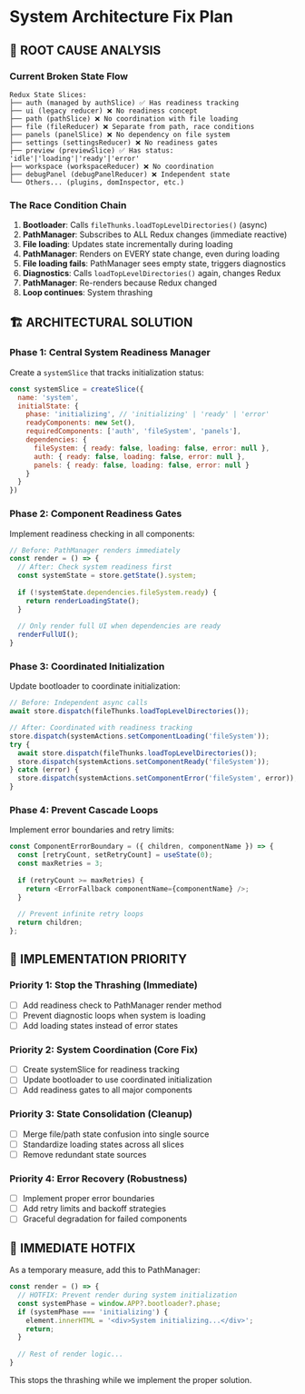 # System Architecture Fix Plan

## 🚨 ROOT CAUSE ANALYSIS

### Current Broken State Flow
```
Redux State Slices:
├── auth (managed by authSlice) ✅ Has readiness tracking
├── ui (legacy reducer) ❌ No readiness concept  
├── path (pathSlice) ❌ No coordination with file loading
├── file (fileReducer) ❌ Separate from path, race conditions
├── panels (panelSlice) ❌ No dependency on file system
├── settings (settingsReducer) ❌ No readiness gates
├── preview (previewSlice) ✅ Has status: 'idle'|'loading'|'ready'|'error'
├── workspace (workspaceReducer) ❌ No coordination
├── debugPanel (debugPanelReducer) ❌ Independent state
└── Others... (plugins, domInspector, etc.)
```

### The Race Condition Chain
1. **Bootloader**: Calls `fileThunks.loadTopLevelDirectories()` (async)
2. **PathManager**: Subscribes to ALL Redux changes (immediate reactive)
3. **File loading**: Updates state incrementally during loading
4. **PathManager**: Renders on EVERY state change, even during loading
5. **File loading fails**: PathManager sees empty state, triggers diagnostics
6. **Diagnostics**: Calls `loadTopLevelDirectories()` again, changes Redux
7. **PathManager**: Re-renders because Redux changed
8. **Loop continues**: System thrashing

## 🏗️ ARCHITECTURAL SOLUTION

### Phase 1: Central System Readiness Manager

Create a `systemSlice` that tracks initialization status:

```javascript
const systemSlice = createSlice({
  name: 'system',
  initialState: {
    phase: 'initializing', // 'initializing' | 'ready' | 'error'
    readyComponents: new Set(),
    requiredComponents: ['auth', 'fileSystem', 'panels'],
    dependencies: {
      fileSystem: { ready: false, loading: false, error: null },
      auth: { ready: false, loading: false, error: null },
      panels: { ready: false, loading: false, error: null }
    }
  }
})
```

### Phase 2: Component Readiness Gates

Implement readiness checking in all components:

```javascript
// Before: PathManager renders immediately
const render = () => {
  // After: Check system readiness first
  const systemState = store.getState().system;
  
  if (!systemState.dependencies.fileSystem.ready) {
    return renderLoadingState();
  }
  
  // Only render full UI when dependencies are ready
  renderFullUI();
}
```

### Phase 3: Coordinated Initialization

Update bootloader to coordinate initialization:

```javascript
// Before: Independent async calls
await store.dispatch(fileThunks.loadTopLevelDirectories());

// After: Coordinated with readiness tracking
store.dispatch(systemActions.setComponentLoading('fileSystem'));
try {
  await store.dispatch(fileThunks.loadTopLevelDirectories());
  store.dispatch(systemActions.setComponentReady('fileSystem'));
} catch (error) {
  store.dispatch(systemActions.setComponentError('fileSystem', error));
}
```

### Phase 4: Prevent Cascade Loops

Implement error boundaries and retry limits:

```javascript
const ComponentErrorBoundary = ({ children, componentName }) => {
  const [retryCount, setRetryCount] = useState(0);
  const maxRetries = 3;
  
  if (retryCount >= maxRetries) {
    return <ErrorFallback componentName={componentName} />;
  }
  
  // Prevent infinite retry loops
  return children;
};
```

## 🎯 IMPLEMENTATION PRIORITY

### Priority 1: Stop the Thrashing (Immediate)
- [ ] Add readiness check to PathManager render method
- [ ] Prevent diagnostic loops when system is loading
- [ ] Add loading states instead of error states

### Priority 2: System Coordination (Core Fix)  
- [ ] Create systemSlice for readiness tracking
- [ ] Update bootloader to use coordinated initialization
- [ ] Add readiness gates to all major components

### Priority 3: State Consolidation (Cleanup)
- [ ] Merge file/path state confusion into single source
- [ ] Standardize loading states across all slices
- [ ] Remove redundant state sources

### Priority 4: Error Recovery (Robustness)
- [ ] Implement proper error boundaries
- [ ] Add retry limits and backoff strategies
- [ ] Graceful degradation for failed components

## 🔧 IMMEDIATE HOTFIX

As a temporary measure, add this to PathManager:

```javascript
const render = () => {
  // HOTFIX: Prevent render during system initialization
  const systemPhase = window.APP?.bootloader?.phase;
  if (systemPhase === 'initializing') {
    element.innerHTML = '<div>System initializing...</div>';
    return;
  }
  
  // Rest of render logic...
}
```

This stops the thrashing while we implement the proper solution.